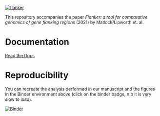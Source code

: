 [![flanker](https://github.com/wtmatlock/flanker/blob/main/docs/frontpage.png)](https://flanker.readthedocs.io/en/latest/ "Read the Docs")

This repository accompanies the paper *Flanker: a tool for comparative genomics of gene flanking regions* (2021) by Matlock/Lipworth et. al.

# Documentation
[Read the Docs](https://flanker.readthedocs.io/en/latest/)

# Reproducibility
You can recreate the analysis performed in our manuscript and the figures in the Binder environment above (click on the binder badge, n.b it is very slow to load).

[![Binder](https://mybinder.org/badge_logo.svg)](https://mybinder.org/v2/gh/samlipworth/Flanker-Reproducible-Example/main?urlpath=rstudio)
